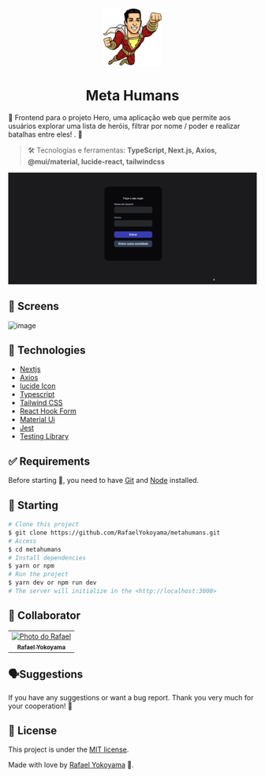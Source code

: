 <p align="center">
   <img src="https://github.com/RafaelYokoyama/metahumans/blob/master/.github/giphy.gif" alt="Podcastr" width="120"/>
</p>

<h1 align="center"> Meta Humans 
</h1>

🦸 Frontend para o projeto Hero, uma aplicação  web que permite aos usuários explorar uma lista de heróis, filtrar por nome / poder e realizar batalhas entre eles! . 👊 <br>

> :hammer_and_wrench: Tecnologias e ferramentas: **TypeScript, Next.js, Axios, @mui/material, lucide-react, tailwindcss**

![demo_web](https://github.com/RafaelYokoyama/metahumans/blob/master/.github/screen-hero.gif)


## 🚀 Screens

![image](https://github.com/RafaelYokoyama/metahumans/assets/118087476/08f73102-dcfe-4f3d-b601-abbf34e6fa40)


## 🚀 Technologies
- [Nextjs](https://nextjs.org/)
- [Axios](https://axios-http.com/docs/intro)
- [lucide Icon](https://lucide.dev/icons/)
- [Typescript](https://www.typescriptlang.org/)
- [Tailwind CSS](https://tailwindcss.com/)
- [React Hook Form](https://react-hook-form.com/)
- [Material Ui](https://mui.com/material-ui/)
- [Jest](https://jestjs.io/pt-BR/docs/getting-started)
- [Testing Library](https://testing-library.com/docs/react-testing-library/intro/)
  
## :white_check_mark: Requirements

Before starting :checkered_flag:, you need to have [Git](https://git-scm.com) and [Node](https://nodejs.org/en/) installed.

## :checkered_flag: Starting

```bash
# Clone this project
$ git clone https://github.com/RafaelYokoyama/metahumans.git
# Access
$ cd metahumans
# Install dependencies
$ yarn or npm
# Run the project
$ yarn dev or npm run dev
# The server will initialize in the <http://localhost:3000>
```

## 🤝 Collaborator

<table>
  <tr>
    <td align="center">
      <a href="#">
        <img src="https://avatars.githubusercontent.com/u/60978293?s=400&u=ac4be92aaa9bd68b77f92a473400213582d3e032&v=4 " width="100px;" alt="Photo do Rafael"/><br>
        <sub>
          <b>Rafael Yokoyama </b>
        </sub>
      </a>
    </td>
  </tr>
</table>


##  🗣Suggestions 
If you have any suggestions or want a bug report. Thank you very much for your cooperation! 🤝

## :memo: License

This project is under the [MIT license](./LICENSE).

Made with love by [Rafael Yokoyama](https://github.com/Rafael-Yokoyama) 🚀.

